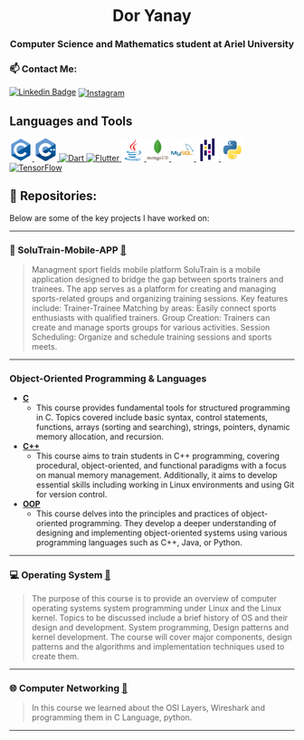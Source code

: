 <h1 align="center">Dor Yanay</h1>
<h3 align="center">Computer Science and Mathematics student at Ariel University</h3>

<h3> 📫 Contact Me:</h3>

[![Linkedin Badge](https://img.shields.io/badge/-Linkedin-blue?style=flat-square&logo=Linkedin&logoColor=white&link=https://www.linkedin.com/in/dor-yanay-52529524b/)](https://www.linkedin.com/in/dor-yanay-52529524b/)
  <a href="https://instagram.com/dor_yanay1" target="blank">
    <img align="center" src="https://raw.githubusercontent.com/rahuldkjain/github-profile-readme-generator/master/src/images/icons/Social/instagram.svg" alt="Instagram" height="30" width="40" />
  </a>
## Languages and Tools
<p align="left">
  <a href="https://www.cprogramming.com/" target="_blank" rel="noreferrer">
    <img src="https://raw.githubusercontent.com/devicons/devicon/master/icons/c/c-original.svg" alt="C" width="40" height="40"/>
  </a>
  <a href="https://www.w3schools.com/cpp/" target="_blank" rel="noreferrer">
    <img src="https://raw.githubusercontent.com/devicons/devicon/master/icons/cplusplus/cplusplus-original.svg" alt="C++" width="40" height="40"/>
  </a>
  <a href="https://dart.dev" target="_blank" rel="noreferrer">
    <img src="https://www.vectorlogo.zone/logos/dartlang/dartlang-icon.svg" alt="Dart" width="40" height="40"/>
  <a href="https://flutter.dev" target="_blank" rel="noreferrer">
    <img src="https://www.vectorlogo.zone/logos/flutterio/flutterio-icon.svg" alt="Flutter" width="40" height="40"/>
  </a>
  <a href="https://www.java.com" target="_blank" rel="noreferrer">
    <img src="https://raw.githubusercontent.com/devicons/devicon/master/icons/java/java-original.svg" alt="Java" width="40" height="40"/>
  </a>
  <a href="https://www.mongodb.com/" target="_blank" rel="noreferrer">
    <img src="https://raw.githubusercontent.com/devicons/devicon/master/icons/mongodb/mongodb-original-wordmark.svg" alt="MongoDB" width="40" height="40"/>
  </a>
  <a href="https://www.mysql.com/" target="_blank" rel="noreferrer">
    <img src="https://raw.githubusercontent.com/devicons/devicon/master/icons/mysql/mysql-original-wordmark.svg" alt="MySQL" width="40" height="40"/>
    
  <a href="https://pandas.pydata.org/" target="_blank" rel="noreferrer">
    <img src="https://raw.githubusercontent.com/devicons/devicon/2ae2a900d2f041da66e950e4d48052658d850630/icons/pandas/pandas-original.svg" alt="Pandas" width="40" height="40"/>
  </a>
  <a href="https://www.python.org" target="_blank" rel="noreferrer">
    <img src="https://raw.githubusercontent.com/devicons/devicon/master/icons/python/python-original.svg" alt="Python" width="40" height="40"/>
<a href="https://www.tensorflow.org" target="_blank" rel="noreferrer">
    <img src="https://www.vectorlogo.zone/logos/tensorflow/tensorflow-icon.svg" alt="TensorFlow" width="40" height="40"/>
  </a>
</p>

## 💼 Repositories:
Below are some of the key projects I have worked on:
<br />
<hr />

### :muscle: SoluTrain-Mobile-APP  [🔗](https://github.com/DorYanay/SoluTrain-Mobile-APP) 
> Managment sport fields mobile platform
SoluTrain is a mobile application designed to bridge the gap between sports trainers and trainees. The app serves as a platform for creating and managing sports-related groups and organizing training sessions. Key features include:
Trainer-Trainee Matching by areas: Easily connect sports enthusiasts with qualified trainers.
Group Creation: Trainers can create and manage sports groups for various activities.
Session Scheduling: Organize and schedule training sessions and sports meets.

<hr />

###  Object-Oriented Programming & Languages

- **[C](https://github.com/DorYanay/C-Programming)**
  - This course provides fundamental tools for structured programming in C. Topics covered include basic syntax, control statements, functions, arrays (sorting and searching), strings, pointers, dynamic memory allocation, and recursion. 
- **[C++](https://github.com/DorYanay/CPP-Programming)**
  - This course aims to train students in C++ programming, covering procedural, object-oriented, and functional paradigms with a focus on manual memory management. Additionally, it aims to develop essential skills including working in Linux environments and using Git for version control.
- **[OOP](https://github.com/DorYanay/Object-Oriented-Programming)**
  - This course delves into the principles and practices of object-oriented programming. They develop a deeper understanding of designing and implementing object-oriented systems using various programming languages such as C++, Java, or Python.
<hr />

### 💻 Operating System [🔗](https://github.com/DorYanay/Operating-Systems) 
> The purpose of this course is to provide an overview of computer operating systems system programming under Linux and the Linux kernel.
Topics to be discussed include a brief history of OS and their design and development. System programming, Design patterns and kernel development.
The course will cover major components, design patterns and the algorithms and implementation techniques used to create them.

<hr />

### 🌐 Computer Networking  [🔗](https://github.com/DorYanay/Network-Communications) 
> In this course we learned about the OSI Layers, Wireshark and programming them in C Language, python.

<hr />
<br />
<br />
<br />
